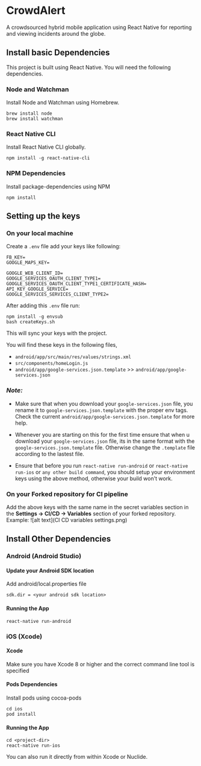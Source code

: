 # CrowdAlert

A crowdsourced hybrid mobile application using React Native for reporting and viewing incidents around the globe.

## Install basic Dependencies

This project is built using React Native. You will need the following dependencies.

### Node and Watchman

Install Node and Watchman using Homebrew.

```
brew install node
brew install watchman
```

### React Native CLI

Install React Native CLI globally.

```
npm install -g react-native-cli
```

### NPM Dependencies

Install package-dependencies using NPM

```
npm install
```

## Setting up the keys

### On your local machine

Create a `.env` file add your keys like following:

```
FB_KEY=
GOOGLE_MAPS_KEY=

GOOGLE_WEB_CLIENT_ID=
GOOGLE_SERVICES_OAUTH_CLIENT_TYPE1=
GOOGLE_SERVICES_OAUTH_CLIENT_TYPE1_CERTIFICATE_HASH=
API_KEY_GOOGLE_SERVICE=
GOOGLE_SERVICES_SERVICES_CLIENT_TYPE2=
```

After adding this `.env` file run:

```
npm install -g envsub
bash createKeys.sh
```

This will sync your keys with the project.

You will find these keys in the following files,

*   `android/app/src/main/res/values/strings.xml`
*   `src/components/homeLogin.js`
*   `android/app/google-services.json.template` >> `android/app/google-services.json`

### **_Note:_**

*   Make sure that when you download your `google-services.json` file, you rename it to `google-services.json.template` with the proper env tags. Check the current `android/app/google-services.json.template` for more help.

*   Whenever you are starting on this for the first time ensure that when u download your `google-services.json` file, its in the same format with the `google-services.json.template` file. Otherwise change the `.template` file according to the lastest file.

*   Ensure that before you run `react-native run-android` or `react-native run-ios` or `any other build command`, you should setup your environment keys using the above method, otherwise your build won't work.

### On your Forked repository for CI pipeline

Add the above keys with the same name in the secret variables section in the **Settings -> CI/CD -> Variables** section of your forked repository. <br>
Example:
![alt text](CI CD variables settings.png)

## Install Other Dependencies

### Android (Android Studio)

#### Update your Android SDK location

Add android/local.properties file

```
sdk.dir = <your android sdk location>
```

#### Running the App

```
react-native run-android
```

### iOS (Xcode)

#### Xcode

Make sure you have Xcode 8 or higher and the correct command line tool is specified

#### Pods Dependencies

Install pods using cocoa-pods

```
cd ios
pod install
```

#### Running the App

```
cd <project-dir>
react-native run-ios
```

You can also run it directly from within Xcode or Nuclide.

